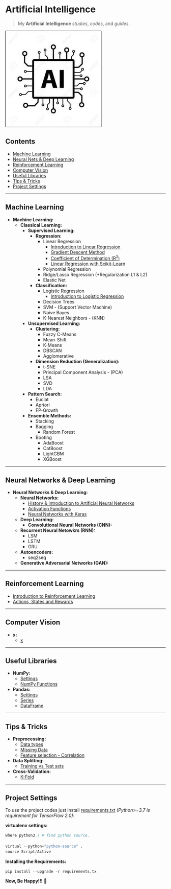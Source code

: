 # Artificial Intelligence

> My **Artificial Intelligence** *studies*, *codes*, and *guides*.

![project-logo](res/logo.jpg)

## Contents

 - [Machine Learning](#ml)
 - [Neural Nets & Deep Learning](#ann-dp)
 - [Reinforcement Learning](#drl)
 - [Computer Vision](#cv)
 - [Useful Libraries](#useful-libraries)
 - [Tips & Tricks](#tips-and-tricks)
 - [Project Settings](#settings)

---

<div id="ml"></div>

## Machine Learning

 - __Machine Learning:__
   - __Classical Learning:__
     - __Supervised Learning:__
       - __Regression:__
         - Linear Regression
           - [Introduction to Linear Regression](modules/linear-regression/intro-to-linear-regression.md)
           - [Gradient Descent Method](modules/linear-regression/gradient-descent-method.md)
           - [Coefficient of Determination (R<sup>2</sup>)](modules/linear-regression/r2.md)
           - [Linear Regression with Scikit-Learn](modules/linear-regression/linear-regression-w-sklearn.md)
         - Polynomial Regression
         - Ridge/Lasso Regression (+Regularization L1 & L2)
         - Elastic Net
       - __Classification:__
         - Logistic Regression
           - [Introduction to Logistic Regression](modules/logistic-regression/intro-to-lr.md)
         - Decision Trees
         - SVM - (Support Vector Machine)
         - Naive Bayes
         - K-Nearest Neighbors - (KNN)
     - __Unsupervised Learning:__
       - __Clustering:__
         - Fuzzy C-Means
         - Mean-Shift
         - K-Means
         - DBSCAN
         - Agglomerative
       - __Dimension Reduction (Generalization):__
         - t-SNE
         - Principal Component Analysis - (PCA)
         - LSA
         - SVD
         - LDA
     - __Pattern Search:__
       - Euclat
       - Apriori
       - FP-Growth
     - __Ensemble Methods:__
       - Stacking  
       - Bagging  
         - Random Forest
       - Booting
         - AdaBoost
         - CatBoost
         - LightGBM
         - XGBoost

---

<div id="ann-dp"></div>

## Neural Networks & Deep Learning

 - __Neural Networks & Deep Learning:__
   - __Neural Networks:__
     - [History & Introduction to Artificial Neural Networks](modules/neural-networks/ann-history-intro.md)
     - [Activation Functions](modules/neural-networks/activation-functions.md)
     - [Neural Networks with Keras](modules/neural-networks/ann-with-keras.md)
   - __Deep Learning:__
     - __Convolutional Neural Networks (CNN):__
   - __Recurrent Neural Netowkrs (RNN):__
     - LSM
     - LSTM
     - GRU
   - __Autoencoders:__
     - seq2seq
   - __Generative Adversarial Networks (GAN):__

---

<div id="drl"></div>

## Reinforcement Learning

  - [Introduction to Reinforcement Learning](modules/rl/intro-to-rl.md)
  - [Actions, States and Rewards](modules/rl/actions-states-rewards.md)

---

<div id="cv"></div>

## Computer Vision

 - **x:**
   - [x](#)

---

<div id="useful-libraries"></div>

## Useful Libraries

 - **NumPy:**
   - [Settings](modules/useful-libraries/numpy/settings.md)
   - [NumPy Functions](modules/useful-libraries/numpy/numpy-functions.md)
 - **Pandas:**  
   - [Settings](modules/useful-libraries/pandas/settings.md)
   - [Series](modules/useful-libraries/pandas/series.md)
   - [DataFrame](modules/useful-libraries/pandas/dataframe.md)

---

<div id="tips-and-tricks"></div>

## Tips & Tricks

 - **Preprocessing:**
   - [Data types](modules/preprocessing/data-types.md)
   - [Missing Data](modules/preprocessing/missing-data.md)
   - [Feature selection - Correlation](modules/preprocessing/correlation.md)
 - **Data Splitting:**
   - [Training vs Test sets](modules/data-splitting/training-vs-test-sets.md)
 - **Cross-Validation:**
   - [K-Fold](modules/cross-validation/k-fold.md)

---

<div id="settings"></div>

## Project Settings

To use the project codes just install [requirements.txt](requirements.txt) *(Python>=3.7 is requirement for TensorFlow 2.0)*:

**virtualenv settings:**  
```python
where python3.7 # find python source.

virtual --python="python-source" .
source Script/Active
```

**Installing the Requirements:**  
```python
pip install --upgrade -r requirements.tx
```

**Now, Be Happy!!!** 😬

